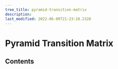 ```yaml
---
tree_title: pyramid-transition-matrix
description: 
last_modified: 2022-06-09T21:23:28.2328
---
```


# Pyramid Transition Matrix

## Contents
